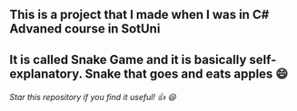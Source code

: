 ## This is a project that I made when I was in C# Advaned course in SotUni

## It is called Snake Game and it is basically self-explanatory. Snake that goes and eats apples :smile:

###### Star this repository if you find it useful! :thumbsup: :smile:
